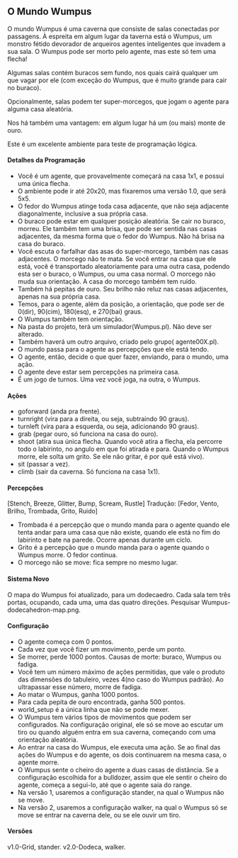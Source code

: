 ## O Mundo Wumpus

O mundo Wumpus é uma caverna que consiste de salas conectadas por passagens. À espreita em algum lugar da taverna está o Wumpus, um monstro fétido devorador de arqueiros agentes inteligentes que invadem a sua sala. O Wumpus pode ser morto pelo agente, mas este só tem uma flecha!

Algumas salas contém buracos sem fundo, nos quais cairá qualquer um que vagar por ele (com exceção do Wumpus, que é muito grande para cair no buraco).

Opcionalmente, salas podem ter super-morcegos, que jogam o agente para alguma casa aleatória.

Nos há também uma vantagem: em algum lugar há um (ou mais) monte de ouro.

Este é um excelente ambiente para teste de programação lógica.

#### Detalhes da Programação

* Você é um agente, que provavelmente começará na casa 1x1, e possui uma única flecha.
* O ambiente pode ir até 20x20, mas fixaremos uma versão 1.0, que será 5x5.
* O fedor do Wumpus atinge toda casa adjacente, que não seja adjacente diagonalmente, inclusive a sua própria casa.
* O buraco pode estar em qualquer posição aleatória. Se cair no buraco, morreu. Ele também tem uma brisa, que pode ser sentida nas casas adjacentes, da mesma forma que o fedor do Wumpus. Não há brisa na casa do buraco.
* Você escuta o farfalhar das asas do super-morcego, também nas casas adjacentes. O morcego não te mata. Se você entrar na casa que ele está, você é transportado aleatoriamente para uma outra casa, podendo esta ser o buraco, o Wumpus, ou uma casa normal. O morcego não muda sua orientação. A casa do morcego também tem ruído.
* Também há pepitas de ouro. Seu brilho não reluz nas casas adjacentes, apenas na sua própria casa.
* Temos, para o agente, além da posição, a orientação, que pode ser de 0(dir), 90(cim), 180(esq), e 270(bai) graus.
* O Wumpus também tem orientação.
* Na pasta do projeto, terá um simulador(Wumpus.pl). Não deve ser alterado.
* Também haverá um outro arquivo, criado pelo grupo( agente00X.pl).
* O mundo passa para o agente as percepções que ele está tendo.
* O agente, então, decide o que quer fazer, enviando, para o mundo, uma ação.
* O agente deve estar sem percepções na primeira casa.
* É um jogo de turnos. Uma vez você joga, na outra, o Wumpus.

#### Ações

* goforward (anda pra frente).
* turnright (vira para a direita, ou seja, subtraindo 90 graus).
* turnleft  (vira para a esquerda, ou seja, adicionando 90 graus).
* grab (pegar ouro, só funciona na casa do ouro).
* shoot (atira sua única flecha. Quando você atira a flecha, ela percorre todo o labirinto, no angulo em que foi atirada e para. Quando o Wumpus morre, ele solta um grito. Se ele não gritar, é por quê está vivo).
* sit (passar a vez).
* climb (sair da caverna. Só funciona na casa 1x1).

#### Percepções

[Stench, Breeze, Glitter, Bump, Scream, Rustle]
Tradução: [Fedor, Vento, Brilho, Trombada, Grito, Ruido]

* Trombada é a percepção que o mundo manda para o agente quando ele tenta andar para uma casa que não existe, quando ele está no fim do labirinto e bate na parede. Ocorre apenas durante um ciclo.
* Grito é a percepção que o mundo manda para o agente quando o Wumpus morre. O fedor continua.
* O morcego não se move: fica sempre no mesmo lugar.

#### Sistema Novo

O mapa do Wumpus foi atualizado, para um dodecaedro. Cada sala tem três portas, ocupando, cada uma, uma das quatro direções.
Pesquisar Wumpus-dodecahedron-map.png.

#### Configuração

* O agente começa com 0 pontos.
* Cada vez que você fizer um movimento, perde um ponto.
* Se morrer, perde 1000 pontos. Causas de morte: buraco, Wumpus ou fadiga.
* Você tem um número máximo de ações permitidas, que vale o produto das dimensões do tabuleiro, vezes 4(no caso do Wumpus padrão). Ao ultrapassar esse número, morre de fadiga.
* Ao matar o Wumpus, ganha 1000 pontos.
* Para cada pepita de ouro encontrada, ganha 500 pontos.
* world_setup é a única linha que não se pode mexer.
* O Wumpus tem vários tipos de movimentos que podem ser configurados. Na configuração original, ele só se move ao escutar um tiro ou quando alguém entra em sua caverna, começando com uma orientação aleatória.
* Ao entrar na casa do Wumpus, ele executa uma ação. Se ao final das ações do Wumpus e do agente, os dois continuarem na mesma casa, o agente morre.
* O Wumpus sente o cheiro do agente a duas casas de distância. Se a configuração escolhida for a bulldozer, assim que ele sentir o cheiro do agente, começa a segui-lo, até que o agente saia do range.
* Na versão 1, usaremos a configuração stander, na qual o Wumpus não se move.
* Na versão 2, usaremos a configuração walker, na qual o Wumpus só se move se entrar na caverna dele, ou se ele ouvir um tiro.

#### Versões

v1.0-Grid, stander.
v2.0-Dodeca, walker.


